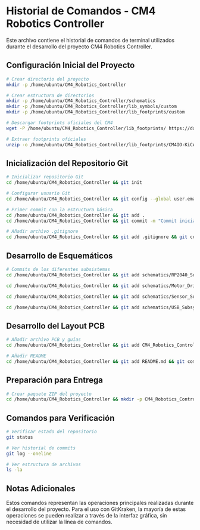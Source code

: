 # Historial de Comandos - CM4 Robotics Controller

Este archivo contiene el historial de comandos de terminal utilizados durante el desarrollo del proyecto CM4 Robotics Controller.

## Configuración Inicial del Proyecto

```bash
# Crear directorio del proyecto
mkdir -p /home/ubuntu/CM4_Robotics_Controller

# Crear estructura de directorios
mkdir -p /home/ubuntu/CM4_Robotics_Controller/schematics
mkdir -p /home/ubuntu/CM4_Robotics_Controller/lib_symbols/custom
mkdir -p /home/ubuntu/CM4_Robotics_Controller/lib_footprints/custom

# Descargar footprints oficiales del CM4
wget -P /home/ubuntu/CM4_Robotics_Controller/lib_footprints/ https://datasheets.raspberrypi.com/cm4io/CM4IO-KiCAD.zip

# Extraer footprints oficiales
unzip -o /home/ubuntu/CM4_Robotics_Controller/lib_footprints/CM4IO-KiCAD.zip -d /home/ubuntu/CM4_Robotics_Controller/lib_footprints/cm4io_official
```

## Inicialización del Repositorio Git

```bash
# Inicializar repositorio Git
cd /home/ubuntu/CM4_Robotics_Controller && git init

# Configurar usuario Git
cd /home/ubuntu/CM4_Robotics_Controller && git config --global user.email "manus@example.com" && git config --global user.name "Manus AI"

# Primer commit con la estructura básica
cd /home/ubuntu/CM4_Robotics_Controller && git add .
cd /home/ubuntu/CM4_Robotics_Controller && git commit -m "Commit inicial: Estructura del proyecto, esquemáticos jerárquicos y bibliotecas personalizadas"

# Añadir archivo .gitignore
cd /home/ubuntu/CM4_Robotics_Controller && git add .gitignore && git commit -m "Añadir archivo .gitignore para excluir archivos temporales y de fabricación"
```

## Desarrollo de Esquemáticos

```bash
# Commits de los diferentes subsistemas
cd /home/ubuntu/CM4_Robotics_Controller && git add schematics/RP2040_Subsystem.kicad_sch && git commit -m "Añadir esquemático detallado del subsistema RP2040"

cd /home/ubuntu/CM4_Robotics_Controller && git add schematics/Motor_Driver_Subsystem.kicad_sch && git commit -m "Añadir esquemático detallado del subsistema de drivers de motor"

cd /home/ubuntu/CM4_Robotics_Controller && git add schematics/Sensor_Subsystem.kicad_sch && git commit -m "Añadir esquemático detallado del subsistema de sensores"

cd /home/ubuntu/CM4_Robotics_Controller && git add schematics/USB_Subsystem.kicad_sch && git commit -m "Añadir esquemático detallado del subsistema USB"
```

## Desarrollo del Layout PCB

```bash
# Añadir archivo PCB y guías
cd /home/ubuntu/CM4_Robotics_Controller && git add CM4_Robotics_Controller.kicad_pcb critical_routing_guide.md fabrication_files_guide.md && git commit -m "Añadir archivo PCB base, guía de enrutamiento crítico y guía de archivos de fabricación"

# Añadir README
cd /home/ubuntu/CM4_Robotics_Controller && git add README.md && git commit -m "Añadir README con descripción completa del proyecto"
```

## Preparación para Entrega

```bash
# Crear paquete ZIP del proyecto
cd /home/ubuntu/CM4_Robotics_Controller && mkdir -p CM4_Robotics_Controller_Package && cp -r * .git .gitignore CM4_Robotics_Controller_Package/ && cd CM4_Robotics_Controller_Package && zip -r ../CM4_Robotics_Controller_Package.zip *
```

## Comandos para Verificación

```bash
# Verificar estado del repositorio
git status

# Ver historial de commits
git log --oneline

# Ver estructura de archivos
ls -la
```

## Notas Adicionales

Estos comandos representan las operaciones principales realizadas durante el desarrollo del proyecto. Para el uso con GitKraken, la mayoría de estas operaciones se pueden realizar a través de la interfaz gráfica, sin necesidad de utilizar la línea de comandos.
